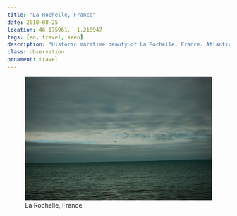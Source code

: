 ```yaml
---
title: "La Rochelle, France"
date: 2010-08-25
location: 46.175961, -1.218947
tags: [en, travel, seen]
description: "Historic maritime beauty of La Rochelle, France. Atlantic port city where medieval towers guard harbors filled with centuries of seafaring history." 
class: observation
ornament: travel
---
```


<figure>
  <img src="/assets/img/2010-08-25-la-rochelle-france.jpeg" alt="La Rochelle, France">
  <figcaption>La Rochelle, France</figcaption>
</figure>
